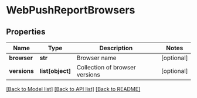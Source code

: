 # WebPushReportBrowsers

## Properties
Name | Type | Description | Notes
------------ | ------------- | ------------- | -------------
**browser** | **str** | Browser name | [optional] 
**versions** | **list[object]** | Collection of browser versions | [optional] 

[[Back to Model list]](../README.md#documentation-for-models) [[Back to API list]](../README.md#documentation-for-api-endpoints) [[Back to README]](../README.md)


